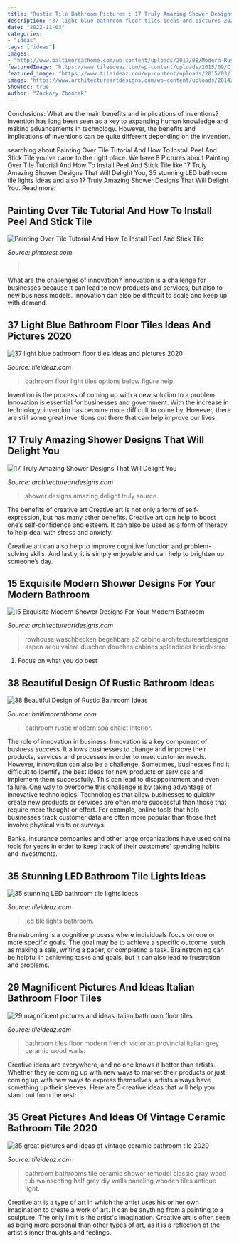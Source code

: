```yaml
---
title: "Rustic Tile Bathroom Pictures : 17 Truly Amazing Shower Designs That Will Delight You"
description: "37 light blue bathroom floor tiles ideas and pictures 2020"
date: "2022-11-03"
categories:
- "ideas"
tags: ["ideas"]
images:
- "http://www.baltimoreathome.com/wp-content/uploads/2017/08/Modern-Rustic-Bathroom-Lines-Purified-Chalet-Interior-Style-Spa.jpg"
featuredImage: "https://www.tileideaz.com/wp-content/uploads/2015/09/C_Mich075.jpg"
featured_image: "https://www.tileideaz.com/wp-content/uploads/2015/03/light_blue_bathroom_floor_tiles_4.jpg"
image: "https://www.architectureartdesigns.com/wp-content/uploads/2014/09/15-Exquisite-Modern-Shower-Designs-For-Your-Modern-Bathroom-8.jpg"
ShowToc: true
author: "Zackary Zboncak"
---
```



Conclusions: What are the main benefits and implications of inventions?
Invention has long been seen as a key to expanding human knowledge and making advancements in technology. However, the benefits and implications of inventions can be quite different depending on the invention.

	

		
searching about Painting Over Tile Tutorial And How To Install Peel And Stick Tile you've came to the right place. We have 8 Pictures about Painting Over Tile Tutorial And How To Install Peel And Stick Tile like 17 Truly Amazing Shower Designs That Will Delight You, 35 stunning LED bathroom tile lights ideas and also 17 Truly Amazing Shower Designs That Will Delight You. Read more:
		
    
## Painting Over Tile Tutorial And How To Install Peel And Stick Tile

<img loading=lazy src="https://i.pinimg.com/736x/27/49/e8/2749e87384bf6288600bd85b84f08045.jpg" onerror="this.onerror=null;this.src='https://tse4.mm.bing.net/th?id=OIP.77TQoKW9Du4l_2M4UPMi-wHaLu&amp;pid=15.1';" alt="Painting Over Tile Tutorial And How To Install Peel And Stick Tile">

_Source: pinterest.com_

>. 

	

What are the challenges of innovation?
Innovation is a challenge for businesses because it can lead to new products and services, but also to new business models. Innovation can also be difficult to scale and keep up with demand.

    
## 37 Light Blue Bathroom Floor Tiles Ideas And Pictures 2020

<img loading=lazy src="https://www.tileideaz.com/wp-content/uploads/2015/03/light_blue_bathroom_floor_tiles_4.jpg" onerror="this.onerror=null;this.src='https://tse2.mm.bing.net/th?id=OIP.jhuK8CMpT24knO84RN1VfgHaKQ&amp;pid=15.1';" alt="37 light blue bathroom floor tiles ideas and pictures 2020">

_Source: tileideaz.com_

>bathroom floor light tiles options below figure help. 

	

Invention is the process of coming up with a new solution to a problem. Innovation is essential for businesses and government. With the increase in technology, invention has become more difficult to come by. However, there are still some great inventions out there that can help improve our lives.

    
## 17 Truly Amazing Shower Designs That Will Delight You

<img loading=lazy src="https://www.architectureartdesigns.com/wp-content/uploads/2015/11/11108.jpg" onerror="this.onerror=null;this.src='https://tse4.mm.bing.net/th?id=OIP.UQKQiiZ9dBCP0oEm7x3htQHaJ4&amp;pid=15.1';" alt="17 Truly Amazing Shower Designs That Will Delight You">

_Source: architectureartdesigns.com_

>shower designs amazing delight truly source. 

	

The benefits of creative art
Creative art is not only a form of self-expression, but has many other benefits.
Creative art can help to boost one’s self-confidence and esteem. It can also be used as a form of therapy to help deal with stress and anxiety.

Creative art can also help to improve cognitive function and problem-solving skills. And lastly, it is simply enjoyable and can help to brighten up someone’s day.

    
## 15 Exquisite Modern Shower Designs For Your Modern Bathroom

<img loading=lazy src="https://www.architectureartdesigns.com/wp-content/uploads/2014/09/15-Exquisite-Modern-Shower-Designs-For-Your-Modern-Bathroom-8.jpg" onerror="this.onerror=null;this.src='https://tse1.mm.bing.net/th?id=OIP.v2qwRZ2kd9GYBeXfvddzDAHaLH&amp;pid=15.1';" alt="15 Exquisite Modern Shower Designs For Your Modern Bathroom">

_Source: architectureartdesigns.com_

>rowhouse waschbecken begehbare s2 cabine architectureartdesigns aspen aequivalere duschen douches cabines splendides bricobistro. 

	

1. Focus on what you do best

    
## 38 Beautiful Design Of Rustic Bathroom Ideas

<img loading=lazy src="http://www.baltimoreathome.com/wp-content/uploads/2017/08/Modern-Rustic-Bathroom-Lines-Purified-Chalet-Interior-Style-Spa.jpg" onerror="this.onerror=null;this.src='https://tse3.mm.bing.net/th?id=OIP.Nzh0iAhyCDm9TmcGPP9lAQHaLN&amp;pid=15.1';" alt="38 Beautiful Design of Rustic Bathroom Ideas">

_Source: baltimoreathome.com_

>bathroom rustic modern spa chalet interior. 

	

The role of innovation in business:
Innovation is a key component of business success. It allows businesses to change and improve their products, services and processes in order to meet customer needs. However, innovation can also be a challenge. Sometimes, businesses find it difficult to identify the best ideas for new products or services and implement them successfully. This can lead to disappointment and even failure.
One way to overcome this challenge is by taking advantage of innovative technologies. Technologies that allow businesses to quickly create new products or services are often more successful than those that require more thought or effort. For example, online tools that help businesses track customer data are often more popular than those that involve physical visits or surveys.

Banks, insurance companies and other large organizations have used online tools for years in order to keep track of their customers’ spending habits and investments.

    
## 35 Stunning LED Bathroom Tile Lights Ideas

<img loading=lazy src="https://www.tileideaz.com/wp-content/uploads/2015/08/165.jpg" onerror="this.onerror=null;this.src='https://tse3.mm.bing.net/th?id=OIP.fb5B2pbYYMPHONVhYkF8FwHaIC&amp;pid=15.1';" alt="35 stunning LED bathroom tile lights ideas">

_Source: tileideaz.com_

>led tile lights bathroom. 

	

Brainstroming is a cognitive process where individuals focus on one or more specific goals. The goal may be to achieve a specific outcome, such as making a sale, writing a paper, or completing a task. Brainstroming can be helpful in achieving tasks and goals, but it can also lead to frustration and problems.

    
## 29 Magnificent Pictures And Ideas Italian Bathroom Floor Tiles

<img loading=lazy src="http://www.tileideaz.com/wp-content/uploads/2015/10/black-white-modern-bathroom-with-french-provincial-victorian-style-ceramic-bathroom-floor-tiles-wa-and-grey-wood-plank-walls-with-teardrop-pendant-lights.jpg" onerror="this.onerror=null;this.src='https://tse4.mm.bing.net/th?id=OIP.APvng3k_izlhAkh-H5NBzgHaKF&amp;pid=15.1';" alt="29 magnificent pictures and ideas italian bathroom floor tiles">

_Source: tileideaz.com_

>bathroom tiles floor modern french victorian provincial italian grey ceramic wood walls. 

	

Creative ideas are everywhere, and no one knows it better than artists. Whether they're coming up with new ways to market their products or just coming up with new ways to express themselves, artists always have something up their sleeves. Here are 5 creative ideas that will help you stand out from the rest: 

    
## 35 Great Pictures And Ideas Of Vintage Ceramic Bathroom Tile 2020

<img loading=lazy src="https://www.tileideaz.com/wp-content/uploads/2015/09/C_Mich075.jpg" onerror="this.onerror=null;this.src='https://tse4.mm.bing.net/th?id=OIP.oxH8vRz2wkRcRemW53m9LAHaLH&amp;pid=15.1';" alt="35 great pictures and ideas of vintage ceramic bathroom tile 2020">

_Source: tileideaz.com_

>bathroom bathrooms tile ceramic shower remodel classic gray wood tub wainscoting half grey diy walls paneling wooden tiles antique light. 

	

Creative art is a type of art in which the artist uses his or her own imagination to create a work of art. It can be anything from a painting to a sculpture. The only limit is the artist's imagination. Creative art is often seen as being more personal than other types of art, as it is a reflection of the artist's inner thoughts and feelings.

